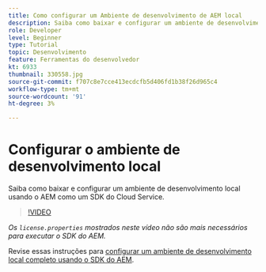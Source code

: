```yaml
---
title: Como configurar um Ambiente de desenvolvimento de AEM local
description: Saiba como baixar e configurar um ambiente de desenvolvimento local usando o AEM como um SDK do Cloud Service.
role: Developer
level: Beginner
type: Tutorial
topic: Desenvolvimento
feature: Ferramentas do desenvolvedor
kt: 6933
thumbnail: 330558.jpg
source-git-commit: f707c8e7cce413ecdcfb5d406fd1b38f26d965c4
workflow-type: tm+mt
source-wordcount: '91'
ht-degree: 3%

---
```



# Configurar o ambiente de desenvolvimento local

Saiba como baixar e configurar um ambiente de desenvolvimento local usando o AEM como um SDK do Cloud Service.

>[!VIDEO](https://video.tv.adobe.com/v/330558/?quality=12&learn=on)

_Os  `license.properties` mostrados neste vídeo não são mais necessários para executar o SDK do AEM._

Revise essas instruções para [configurar um ambiente de desenvolvimento local completo usando o SDK do AEM](https://experienceleague.adobe.com/docs/experience-manager-learn/cloud-service/local-development-environment-set-up/overview.html).
